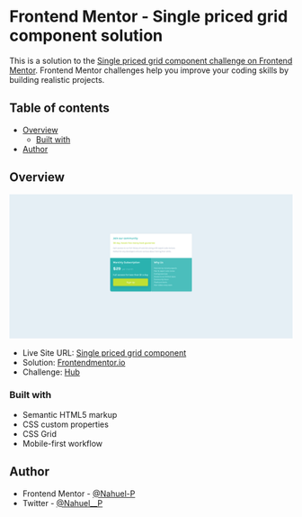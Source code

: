 # Frontend Mentor - Single priced grid component solution

This is a solution to the [Single priced grid component challenge on Frontend Mentor](https://www.frontendmentor.io/challenges/single-price-grid-component-5ce41129d0ff452fec5abbbc/hub/single-priced-grid-component-htmlcss-fQAQ6p36R). Frontend Mentor challenges help you improve your coding skills by building realistic projects. 

## Table of contents

- [Overview](#overview)
  - [Built with](#built-with)
- [Author](#author)



## Overview
![](./images/screenshot.png)
- Live Site URL: [Single priced grid component ](https://single-price-grid-component-nahuel-p-ebon.vercel.app/)
- Solution: [Frontendmentor.io](https://www.frontendmentor.io/solutions/single-priced-grid-component-htmlcss-fQAQ6p36R)
- Challenge: [Hub](https://www.frontendmentor.io/challenges/single-price-grid-component-5ce41129d0ff452fec5abbbc/hub/single-priced-grid-component-htmlcss-fQAQ6p36R)

### Built with

- Semantic HTML5 markup
- CSS custom properties
- CSS Grid
- Mobile-first workflow

## Author
- Frontend Mentor - [@Nahuel-P](https://www.frontendmentor.io/profile/Nahuel-P)
- Twitter - [@Nahuel__P](https://twitter.com/Nahuel__P)

